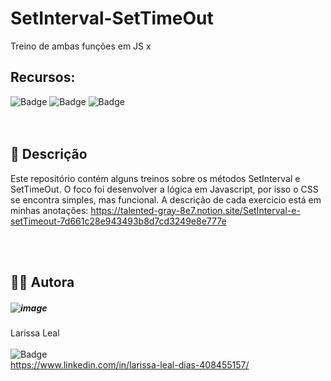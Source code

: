# SetInterval-SetTimeOut
Treino de ambas funções em JS
x
## Recursos:
![Badge](https://img.shields.io/badge/HTML-239120?style=for-the-badge&logo=html5&logoColor=white) 
![Badge](https://img.shields.io/badge/CSS-239120?&style=for-the-badge&logo=css3&logoColor=white)
![Badge](https://img.shields.io/badge/JavaScript-F7DF1E?style=for-the-badge&logo=javascript&logoColor=black)
<br><br><br>


## 📄  Descrição
Este repositório contém alguns treinos sobre os métodos SetInterval e SetTimeOut.
O foco foi desenvolver a lógica em Javascript, por isso o CSS se encontra simples, mas funcional.
A descrição de cada exercicio está em minhas anotações: 
https://talented-gray-8e7.notion.site/SetInterval-e-setTimeout-7d661c28e943493b8d7cd3249e8e777e

<br><br>
## 👩‍💻 Autora
##### ![image](https://user-images.githubusercontent.com/108475403/207887950-ba78da66-243e-494a-bd19-68c6bd776e2f.png)




Larissa Leal 
<br><br>
![Badge](https://img.shields.io/badge/LinkedIn-0077B5?style=for-the-badge&logo=linkedin&logoColor=white) <br>
https://www.linkedin.com/in/larissa-leal-dias-408455157/

